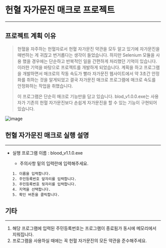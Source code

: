 # 헌혈 자가문진 매크로 프로젝트

------------

## 프로젝트 계획 이유
> 헌혈을 자주하는 헌혈자로서 헌혈 자가문진 약관을 모두 알고 있기에 자가문진을 매번하는 게 귀찮고 번거롭다는 생각이 들었습니다. 하지만 Selenium 모듈을 사용 했을 경우에는 단순하고 반복적인 일을 간편하게 처리했던 기억이 있습니다. 이러한 기억을 바탕으로 프로젝트를 개발하게 되었습니다. 계획을 하고 프로그램을 개발하면서 매크로의 작동 속도가 빨라 자가문진 웹사이트에서 약 3초간 안정화를 취하는 것을 알게되었고 결국 자가문진 매크로 프로그램에 매크로 속도를 안정화하는 작업을 취했습니다. 
>
> 이 프로그램은 단순히 매크로 기능만을 담고 있습니다. blod_v1.0.0.exe는 사용자가 기존의 헌혈 자가문진보다 손쉽게 자가문진을 할 수 있는 기능이 구현되어 있습니다.

![image](https://user-images.githubusercontent.com/74406700/181902894-bad896f6-3a8d-4010-a039-4c3cb5af3c20.png)

## 헌혈 자가문진 매크로 실행 설명

------------

+ 실행 프로그램 이름 : blood_v1.1.0.exe

  + 주의사항 밑의 입력란에 입력해주세요.
  ```
  1. 이름을 입력합니다.
  2. 주민등록번호 앞자리를 입력합니다.
  3. 주민등록번호 뒷자리를 입력합니다.
  4. 지역을 선택합니다.
  5. 확인 버튼을 클릭합니다.
  ```
 
## 기타
 
------------
 
1. 해당 프로그램에 입력된 주민등록번호는 프로그램이 종료됨가 동시에 메모리에서 지워집니다.
2. 프로그램을 사용하실 때에는 꼭 헌혈 자가문진의 모든 약관을 준수해주세요.
 
